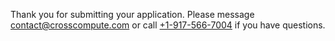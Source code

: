 Thank you for submitting your application. Please message [contact@crosscompute.com](mailto:contact@crosscompute.com) or call [+1-917-566-7004](tel:+1-917-566-7004) if you have questions.
<script>
gtag('event', 'conversion', {'send_to': 'AW-869805986/cI1dCKrk-oAYEKLf4J4D'});
</script>
